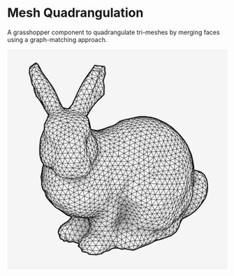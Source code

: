 # Mesh Quadrangulation
A grasshopper component to quadrangulate tri-meshes by merging faces using a graph-matching approach.

![Example](img/quadrangulation2.gif)
